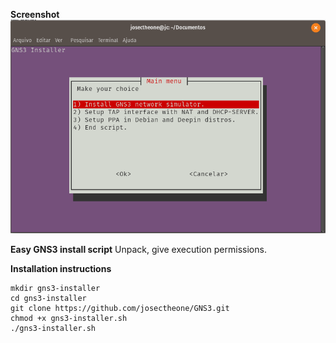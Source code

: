 **Screenshot**
![Screenshot](screenshot.png)

**Easy GNS3 install script**
Unpack, give execution permissions.

**Installation instructions**
```
mkdir gns3-installer
cd gns3-installer
git clone https://github.com/josectheone/GNS3.git
chmod +x gns3-installer.sh
./gns3-installer.sh
```
